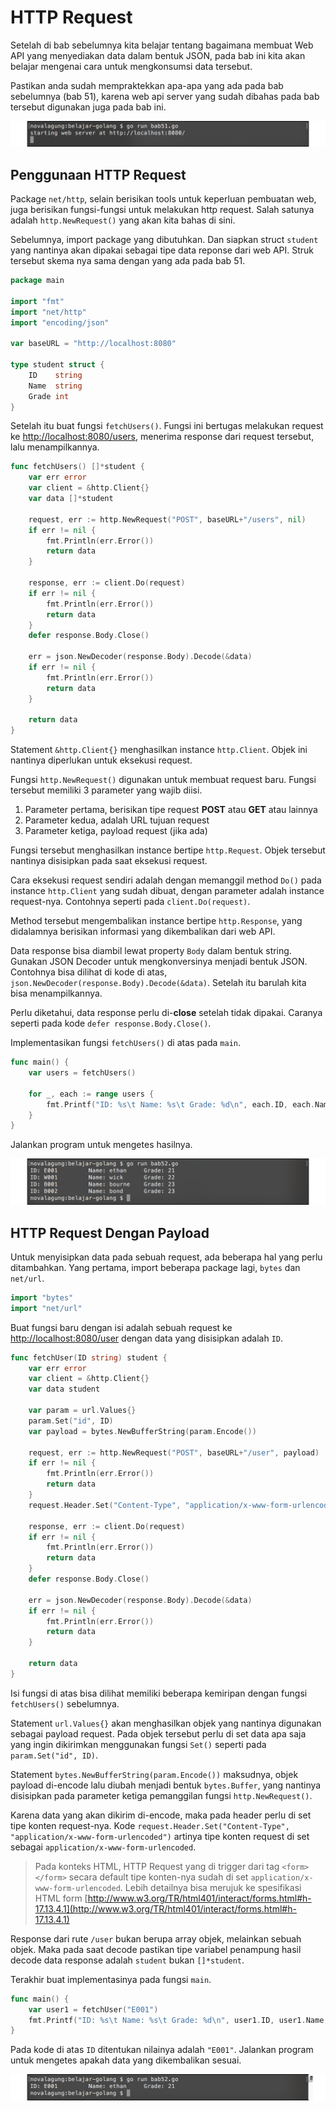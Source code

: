 # HTTP Request

Setelah di bab sebelumnya kita belajar tentang bagaimana membuat Web API yang menyediakan data dalam bentuk JSON, pada bab ini kita akan belajar mengenai cara untuk mengkonsumsi data tersebut.

Pastikan anda sudah mempraktekkan apa-apa yang ada pada bab sebelumnya (bab 51), karena web api server yang sudah dibahas pada bab tersebut digunakan juga pada bab ini.

![Jalankan web server](images/51_1_server.png)

## Penggunaan HTTP Request

Package `net/http`, selain berisikan tools untuk keperluan pembuatan web, juga berisikan fungsi-fungsi untuk melakukan http request. Salah satunya adalah `http.NewRequest()` yang akan kita bahas di sini.

Sebelumnya, import package yang dibutuhkan. Dan siapkan struct `student` yang nantinya akan dipakai sebagai tipe data reponse dari web API. Struk tersebut skema nya sama dengan yang ada pada bab 51.

```go
package main

import "fmt"
import "net/http"
import "encoding/json"

var baseURL = "http://localhost:8080"

type student struct {
    ID    string
    Name  string
    Grade int
}
```

Setelah itu buat fungsi `fetchUsers()`. Fungsi ini bertugas melakukan request ke [http://localhost:8080/users](http://localhost:8080/users), menerima response dari request tersebut, lalu menampilkannya.

```go
func fetchUsers() []*student {
    var err error
    var client = &http.Client{}
    var data []*student

    request, err := http.NewRequest("POST", baseURL+"/users", nil)
    if err != nil {
        fmt.Println(err.Error())
        return data
    }

    response, err := client.Do(request)
    if err != nil {
        fmt.Println(err.Error())
        return data
    }
    defer response.Body.Close()

    err = json.NewDecoder(response.Body).Decode(&data)
    if err != nil {
        fmt.Println(err.Error())
        return data
    }

    return data
}
```

Statement `&http.Client{}` menghasilkan instance `http.Client`. Objek ini nantinya diperlukan untuk eksekusi request.

Fungsi `http.NewRequest()` digunakan untuk membuat request baru. Fungsi tersebut memiliki 3 parameter yang wajib diisi.

 1. Parameter pertama, berisikan tipe request **POST** atau **GET** atau lainnya
 2. Parameter kedua, adalah URL tujuan request
 3. Parameter ketiga, payload request (jika ada)

Fungsi tersebut menghasilkan instance bertipe `http.Request`. Objek tersebut nantinya disisipkan pada saat eksekusi request.

Cara eksekusi request sendiri adalah dengan memanggil method `Do()` pada instance `http.Client` yang sudah dibuat, dengan parameter adalah instance request-nya. Contohnya seperti pada `client.Do(request)`.

Method tersebut mengembalikan instance bertipe `http.Response`, yang didalamnya berisikan informasi yang dikembalikan dari web API.

Data response bisa diambil lewat property `Body` dalam bentuk string. Gunakan JSON Decoder untuk mengkonversinya menjadi bentuk JSON. Contohnya bisa dilihat di kode di atas, `json.NewDecoder(response.Body).Decode(&data)`. Setelah itu barulah kita bisa menampilkannya.

Perlu diketahui, data response perlu di-**close** setelah tidak dipakai. Caranya seperti pada kode `defer response.Body.Close()`.

Implementasikan fungsi `fetchUsers()` di atas pada `main`.

```go
func main() {
    var users = fetchUsers()

    for _, each := range users {
        fmt.Printf("ID: %s\t Name: %s\t Grade: %d\n", each.ID, each.Name, each.Grade)
    }
}
```

Jalankan program untuk mengetes hasilnya.

![HTTP Request](images/52_1_http_request.png)

## HTTP Request Dengan Payload

Untuk menyisipkan data pada sebuah request, ada beberapa hal yang perlu ditambahkan. Yang pertama, import beberapa package lagi, `bytes` dan `net/url`.

```go
import "bytes"
import "net/url"
```

Buat fungsi baru dengan isi adalah sebuah request ke [http://localhost:8080/user](http://localhost:8080/user) dengan data yang disisipkan adalah `ID`.


```go
func fetchUser(ID string) student {
    var err error
    var client = &http.Client{}
    var data student

    var param = url.Values{}
    param.Set("id", ID)
    var payload = bytes.NewBufferString(param.Encode())

    request, err := http.NewRequest("POST", baseURL+"/user", payload)
    if err != nil {
        fmt.Println(err.Error())
        return data
    }
    request.Header.Set("Content-Type", "application/x-www-form-urlencoded")

    response, err := client.Do(request)
    if err != nil {
        fmt.Println(err.Error())
        return data
    }
    defer response.Body.Close()

    err = json.NewDecoder(response.Body).Decode(&data)
    if err != nil {
        fmt.Println(err.Error())
        return data
    }

    return data
}
```

Isi fungsi di atas bisa dilihat memiliki beberapa kemiripan dengan fungsi `fetchUsers()` sebelumnya. 

Statement `url.Values{}` akan menghasilkan objek yang nantinya digunakan sebagai payload request. Pada objek tersebut perlu di set data apa saja yang ingin dikirimkan menggunakan fungsi `Set()` seperti pada `param.Set("id", ID)`.

Statement `bytes.NewBufferString(param.Encode())` maksudnya, objek payload di-encode lalu diubah menjadi bentuk `bytes.Buffer`, yang nantinya disisipkan pada parameter ketiga pemanggilan fungsi `http.NewRequest()`.

Karena data yang akan dikirim di-encode, maka pada header perlu di set tipe konten request-nya. Kode `request.Header.Set("Content-Type", "application/x-www-form-urlencoded")` artinya tipe konten request di set sebagai `application/x-www-form-urlencoded`.

> Pada konteks HTML, HTTP Request yang di trigger dari tag `<form></form>` secara default tipe konten-nya sudah di set `application/x-www-form-urlencoded`. Lebih detailnya bisa merujuk ke spesifikasi HTML form [http://www.w3.org/TR/html401/interact/forms.html#h-17.13.4.1](http://www.w3.org/TR/html401/interact/forms.html#h-17.13.4.1)

Response dari rute `/user` bukan berupa array objek, melainkan sebuah objek. Maka pada saat decode pastikan tipe variabel penampung hasil decode data response adalah `student` bukan `[]*student`.

Terakhir buat implementasinya pada fungsi `main`.

```go
func main() {
    var user1 = fetchUser("E001")
    fmt.Printf("ID: %s\t Name: %s\t Grade: %d\n", user1.ID, user1.Name, user1.Grade)
}
```

Pada kode di atas `ID` ditentukan nilainya adalah `"E001"`. Jalankan program untuk mengetes apakah data yang dikembalikan sesuai.

![HTTP request payload](images/52_2_http_request_payload.png)
